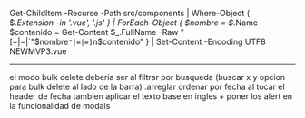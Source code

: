 Get-ChildItem -Recurse -Path src/components | Where-Object {
  $_.Extension -in '.vue', '.js'
} | ForEach-Object {
  $nombre = $_.Name
  $contenido = Get-Content $_.FullName -Raw
  "[=|=|`"$nombre`"|=|=]`n$contenido"
} | Set-Content -Encoding UTF8 NEWMVP3.vue

---

el modo bulk delete deberia ser al filtrar por busqueda (buscar x y opcion para bulk delete al lado de la barra)
.arreglar ordenar por fecha al tocar el header de fecha
tambien aplicar el texto base en ingles + poner los alert en la funcionalidad de modals